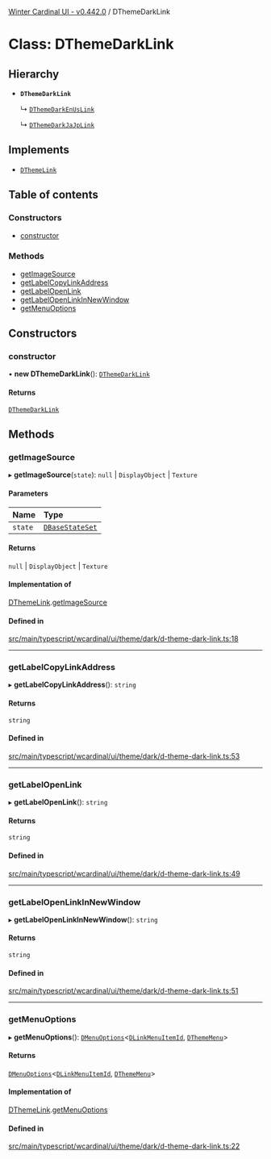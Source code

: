 [Winter Cardinal UI - v0.442.0](../index.md) / DThemeDarkLink

# Class: DThemeDarkLink

## Hierarchy

- **`DThemeDarkLink`**

  ↳ [`DThemeDarkEnUsLink`](DThemeDarkEnUsLink.md)

  ↳ [`DThemeDarkJaJpLink`](DThemeDarkJaJpLink.md)

## Implements

- [`DThemeLink`](../interfaces/DThemeLink.md)

## Table of contents

### Constructors

- [constructor](DThemeDarkLink.md#constructor)

### Methods

- [getImageSource](DThemeDarkLink.md#getimagesource)
- [getLabelCopyLinkAddress](DThemeDarkLink.md#getlabelcopylinkaddress)
- [getLabelOpenLink](DThemeDarkLink.md#getlabelopenlink)
- [getLabelOpenLinkInNewWindow](DThemeDarkLink.md#getlabelopenlinkinnewwindow)
- [getMenuOptions](DThemeDarkLink.md#getmenuoptions)

## Constructors

### constructor

• **new DThemeDarkLink**(): [`DThemeDarkLink`](DThemeDarkLink.md)

#### Returns

[`DThemeDarkLink`](DThemeDarkLink.md)

## Methods

### getImageSource

▸ **getImageSource**(`state`): ``null`` \| `DisplayObject` \| `Texture`

#### Parameters

| Name | Type |
| :------ | :------ |
| `state` | [`DBaseStateSet`](../interfaces/DBaseStateSet.md) |

#### Returns

``null`` \| `DisplayObject` \| `Texture`

#### Implementation of

[DThemeLink](../interfaces/DThemeLink.md).[getImageSource](../interfaces/DThemeLink.md#getimagesource)

#### Defined in

[src/main/typescript/wcardinal/ui/theme/dark/d-theme-dark-link.ts:18](https://github.com/winter-cardinal/winter-cardinal-ui/blob/v0.442.0/src/main/typescript/wcardinal/ui/theme/dark/d-theme-dark-link.ts#L18)

___

### getLabelCopyLinkAddress

▸ **getLabelCopyLinkAddress**(): `string`

#### Returns

`string`

#### Defined in

[src/main/typescript/wcardinal/ui/theme/dark/d-theme-dark-link.ts:53](https://github.com/winter-cardinal/winter-cardinal-ui/blob/v0.442.0/src/main/typescript/wcardinal/ui/theme/dark/d-theme-dark-link.ts#L53)

___

### getLabelOpenLink

▸ **getLabelOpenLink**(): `string`

#### Returns

`string`

#### Defined in

[src/main/typescript/wcardinal/ui/theme/dark/d-theme-dark-link.ts:49](https://github.com/winter-cardinal/winter-cardinal-ui/blob/v0.442.0/src/main/typescript/wcardinal/ui/theme/dark/d-theme-dark-link.ts#L49)

___

### getLabelOpenLinkInNewWindow

▸ **getLabelOpenLinkInNewWindow**(): `string`

#### Returns

`string`

#### Defined in

[src/main/typescript/wcardinal/ui/theme/dark/d-theme-dark-link.ts:51](https://github.com/winter-cardinal/winter-cardinal-ui/blob/v0.442.0/src/main/typescript/wcardinal/ui/theme/dark/d-theme-dark-link.ts#L51)

___

### getMenuOptions

▸ **getMenuOptions**(): [`DMenuOptions`](../interfaces/DMenuOptions.md)\<[`DLinkMenuItemId`](../index.md#dlinkmenuitemid), [`DThemeMenu`](../interfaces/DThemeMenu.md)\>

#### Returns

[`DMenuOptions`](../interfaces/DMenuOptions.md)\<[`DLinkMenuItemId`](../index.md#dlinkmenuitemid), [`DThemeMenu`](../interfaces/DThemeMenu.md)\>

#### Implementation of

[DThemeLink](../interfaces/DThemeLink.md).[getMenuOptions](../interfaces/DThemeLink.md#getmenuoptions)

#### Defined in

[src/main/typescript/wcardinal/ui/theme/dark/d-theme-dark-link.ts:22](https://github.com/winter-cardinal/winter-cardinal-ui/blob/v0.442.0/src/main/typescript/wcardinal/ui/theme/dark/d-theme-dark-link.ts#L22)
